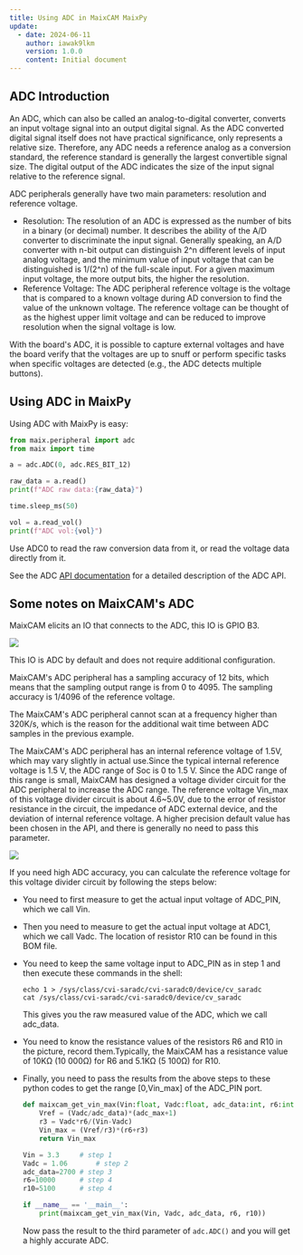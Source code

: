 ```yaml
---
title: Using ADC in MaixCAM MaixPy
update:
  - date: 2024-06-11
    author: iawak9lkm
    version: 1.0.0
    content: Initial document
---
```


## ADC Introduction



An ADC, which can also be called an analog-to-digital converter, converts an input voltage signal into an output digital signal. As the ADC converted digital signal itself does not have practical significance, only represents a relative size. Therefore, any ADC needs a reference analog as a conversion standard, the reference standard is generally the largest convertible signal size. The digital output of the ADC indicates the size of the input signal relative to the reference signal.

ADC peripherals generally have two main parameters: resolution and reference voltage.

* Resolution: The resolution of an ADC is expressed as the number of bits in a binary (or decimal) number. It describes the ability of the A/D converter to discriminate the input signal. Generally speaking, an A/D converter with n-bit output can distinguish 2^n different levels of input analog voltage, and the minimum value of input voltage that can be distinguished is 1/(2^n) of the full-scale input. For a given maximum input voltage, the more output bits, the higher the resolution.
* Reference Voltage: The ADC peripheral reference voltage is the voltage that is compared to a known voltage during AD conversion to find the value of the unknown voltage. The reference voltage can be thought of as the highest upper limit voltage and can be reduced to improve resolution when the signal voltage is low.

With the board's ADC, it is possible to capture external voltages and have the board verify that the voltages are up to snuff or perform specific tasks when specific voltages are detected (e.g., the ADC detects multiple buttons).

## Using ADC in MaixPy

Using ADC with MaixPy is easy:

```python
from maix.peripheral import adc
from maix import time

a = adc.ADC(0, adc.RES_BIT_12)

raw_data = a.read()
print(f"ADC raw data:{raw_data}")

time.sleep_ms(50)

vol = a.read_vol()
print(f"ADC vol:{vol}")
```

Use ADC0 to read the raw conversion data from it, or read the voltage data directly from it.

See the ADC [API documentation](../../../api/maix/peripheral/adc.md) for a detailed description of the ADC API.

## Some notes on MaixCAM's ADC

MaixCAM elicits an IO that connects to the ADC, this IO is GPIO B3.

![](https://wiki.sipeed.com/hardware/zh/lichee/assets/RV_Nano/intro/RV_Nano_3.jpg)

This IO is ADC by default and does not require additional configuration.

MaixCAM's ADC peripheral has a sampling accuracy of 12 bits, which means that the sampling output range is from 0 to 4095. The sampling accuracy is 1/4096 of the reference voltage.

The MaixCAM's ADC peripheral cannot scan at a frequency higher than 320K/s, which is the reason for the additional wait time between ADC samples in the previous example.

The MaixCAM's ADC peripheral has an internal reference voltage of 1.5V, which may vary slightly in actual use.Since the typical internal reference voltage is 1.5 V, the ADC range of Soc is 0 to 1.5 V. Since the ADC range of this range is small, MaixCAM has designed a voltage divider circuit for the ADC peripheral to increase the ADC range. The reference voltage Vin_max of this voltage divider circuit is about 4.6~5.0V, due to the error of resistor resistance in the circuit, the impedance of ADC external device, and the deviation of internal reference voltage. A higher precision default value has been chosen in the API, and there is generally no need to pass this parameter.

![](https://wiki.sipeed.com/hardware/zh/lichee/assets/RV_Nano/peripheral/adc.png)

If you need high ADC accuracy, you can calculate the reference voltage for this voltage divider circuit by following the steps below:

* You need to first measure to get the actual input voltage of ADC_PIN, which we call Vin.

* Then you need to measure to get the actual input voltage at ADC1, which we call Vadc. The location of resistor R10 can be found in this BOM file.

* You need to keep the same voltage input to ADC_PIN as in step 1 and then execute these commands in the shell:

  ```shell
  echo 1 > /sys/class/cvi-saradc/cvi-saradc0/device/cv_saradc
  cat /sys/class/cvi-saradc/cvi-saradc0/device/cv_saradc
  ```

  This gives you the raw measured value of the ADC, which we call adc_data.

* You need to know the resistance values of the resistors R6 and R10 in the picture, record them.Typically, the MaixCAM has a resistance value of 10KΩ (10 000Ω) for R6 and 5.1KΩ (5 100Ω) for R10.

* Finally, you need to pass the results from the above steps to these python codes to get the range [0,Vin_max] of the ADC_PIN port.

  ```python
  def maixcam_get_vin_max(Vin:float, Vadc:float, adc_data:int, r6:int, r10:int, adc_max:int=4095):
      Vref = (Vadc/adc_data)*(adc_max+1)
      r3 = Vadc*r6/(Vin-Vadc)
      Vin_max = (Vref/r3)*(r6+r3)
      return Vin_max
  
  Vin = 3.3		# step 1
  Vadc = 1.06		# step 2
  adc_data=2700	# step 3
  r6=10000		# step 4
  r10=5100		# step 4
  
  if __name__ == '__main__':
      print(maixcam_get_vin_max(Vin, Vadc, adc_data, r6, r10))
  ```

  Now pass the result to the third parameter of `adc.ADC()` and you will get a highly accurate ADC.
